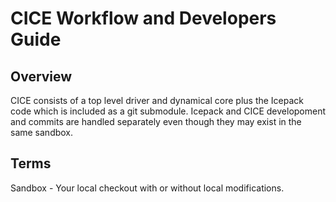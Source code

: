 # CICE Workflow and Developers Guide

## Overview

CICE consists of a top level driver and dynamical core plus the Icepack code which is included as a git submodule.  Icepack and CICE developoment and commits are handled separately even though they may exist in the same sandbox.


## Terms

Sandbox - Your local checkout with or without local modifications.  